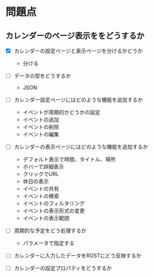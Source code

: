 # 問題点
## カレンダーのページ表示ををどうするか
- [x] カレンダーの設定ページと表示ページを分けるかどうか
    - 分ける
- [ ] データの型をどうするか
    - JSON

- [ ] カレンダー設定ページにはどのような機能を追加するか
    - イベントが周期的かどうかの設定
    - イベントの追加
    - イベントの削除
    - イベントの編集
- [ ] カレンダーの表示ページにはどのような機能を追加するか
    - デフォルト表示で時間、タイトル、場所
    - ホバーで詳細表示
    - クリックでURL
    - 休日の表示
    - イベントの共有
    - イベントの検索
    - イベントのフィルタリング
    - イベントの表示形式の変更
    - イベントの表示範囲
- [ ] 周期的な予定をどう処理するか
    - パラメータで指定する
- [ ] カレンダーに入力したデータをROSTにどう反映するか
- [ ] カレンダーの設定プロパティをどうするか
